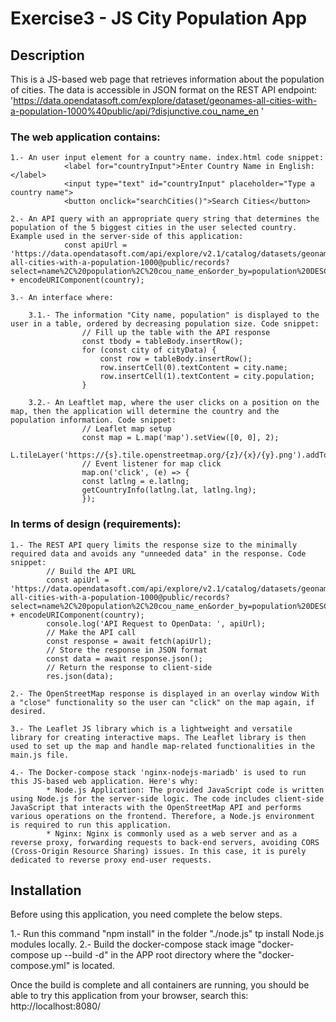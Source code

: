 # Exercise3 - JS City Population App


## Description

This is a JS-based web page that retrieves information about the population of cities. 
The data is accessible in JSON format on the REST API endpoint: 'https://data.opendatasoft.com/explore/dataset/geonames-all-cities-with-a-population-1000%40public/api/?disjunctive.cou_name_en '


### The web application contains:

    1.- An user input element for a country name. index.html code snippet:
                <label for="countryInput">Enter Country Name in English:</label>
                <input type="text" id="countryInput" placeholder="Type a country name">
                <button onclick="searchCities()">Search Cities</button>

    2.- An API query with an appropriate query string that determines the population of the 5 biggest cities in the user selected country. Example used in the server-side of this application:
                const apiUrl = 'https://data.opendatasoft.com/api/explore/v2.1/catalog/datasets/geonames-all-cities-with-a-population-1000@public/records?select=name%2C%20population%2C%20cou_name_en&order_by=population%20DESC&limit=5&refine=cou_name_en%3A' + encodeURIComponent(country);

    3.- An interface where:

        3.1.- The information "City name, population" is displayed to the user in a table, ordered by decreasing population size. Code snippet: 
                    // Fill up the table with the API response
                    const tbody = tableBody.insertRow();
                    for (const city of cityData) {
                        const row = tableBody.insertRow();
                        row.insertCell(0).textContent = city.name;
                        row.insertCell(1).textContent = city.population;
                    }

        3.2.- An Leaftlet map, where the user clicks on a position on the map, then the application will determine the country and the population information. Code snippet:
                    // Leaflet map setup
                    const map = L.map('map').setView([0, 0], 2);
                    L.tileLayer('https://{s}.tile.openstreetmap.org/{z}/{x}/{y}.png').addTo(map);
                    // Event listener for map click
                    map.on('click', (e) => {
                    const latlng = e.latlng;
                    getCountryInfo(latlng.lat, latlng.lng);
                    });


### In terms of design (requirements):

    1.- The REST API query limits the response size to the minimally required data and avoids any "unneeded data" in the response. Code snippet:
            // Build the API URL
            const apiUrl = 'https://data.opendatasoft.com/api/explore/v2.1/catalog/datasets/geonames-all-cities-with-a-population-1000@public/records?select=name%2C%20population%2C%20cou_name_en&order_by=population%20DESC&limit=5&refine=cou_name_en%3A' + encodeURIComponent(country);
            console.log('API Request to OpenData: ', apiUrl);
            // Make the API call
            const response = await fetch(apiUrl); 
            // Store the response in JSON format
            const data = await response.json();
            // Return the response to client-side
            res.json(data);

    2.- The OpenStreetMap response is displayed in an overlay window With a "close" functionality so the user can "click" on the map again, if desired.

    3.- The Leaflet JS library which is a lightweight and versatile library for creating interactive maps. The Leaflet library is then used to set up the map and handle map-related functionalities in the main.js file.

    4.- The Docker-compose stack 'nginx-nodejs-mariadb' is used to run this JS-based web application. Here's why:
            * Node.js Application: The provided JavaScript code is written using Node.js for the server-side logic. The code includes client-side JavaScript that interacts with the OpenStreetMap API and performs various operations on the frontend. Therefore, a Node.js environment is required to run this application.
            * Nginx: Nginx is commonly used as a web server and as a reverse proxy, forwarding requests to back-end servers, avoiding CORS (Cross-Origin Resource Sharing) issues. In this case, it is purely dedicated to reverse proxy end-user requests.


## Installation    

Before using this application, you need complete the below steps.

1.- Run this command "npm install" in the folder "./node.js" tp install Node.js modules locally.
2.- Build the docker-compose stack image "docker-compose up --build -d" in the APP root directory where the "docker-compose.yml" is located.

Once the build is complete and all containers are running, you should be able to try this application from your browser, search this: http://localhost:8080/
